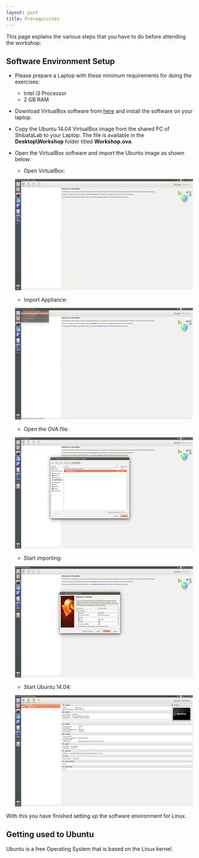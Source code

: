 ```yaml
---
layout: post
title: Prerequisites
---
```


This page explains the various steps that you have to do before attending the workshop:

## Software Environment Setup

* Please prepare a Laptop with these minimum requirements for doing the exercises:
  - Intel i3 Processor
  - 2 GB RAM

* Download VirtualBox software from [here](https://virtualbox.org/wiki/Downloads) and install the software on your laptop.

* Copy the Ubuntu 14.04 VirtualBox image from the shared PC of ShibataLab to your Laptop. The file is available in the **Desktop\Workshop** folder titled **Workshop.ova**.

* Open the VirtualBox software and import the Ubuntu image as shown below:
  - Open VirtualBox:
  
  ![VB1](../images/VB1.png)
  
  - Import Appliance:
  
  ![VB2](../images/VB2.png)
  
  - Open the OVA file:
  
  ![VB3](../images/VB3.png)
  
  - Start importing:
  
  ![VB4](../images/VB4.png)
  
  - Start Ubuntu 14.04:
    
  ![VB5](../images/VB5.png)

With this you have finished setting up the software environment for Linux.

## Getting used to Ubuntu

Ubuntu is a free Operating System that is based on the Linux kernel. 


  
